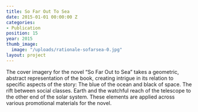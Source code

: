 ```yaml
---
title: So Far Out To Sea
date: 2015-01-01 00:00:00 Z
categories:
- Publication
position: 15
year: 2015
thumb_image:
  image: "/uploads/rationale-sofarsea-0.jpg"
layout: project
---
```


The cover imagery for the novel “So Far Out to Sea” takes a geometric, abstract representation of the book, creating intrigue in its relation to specific aspects of the story: The blue of the ocean and black of space. The rift between social classes. Earth and the watchful reach of the telescope to the other end of the solar system. These elements are applied across various promotional materials for the novel.